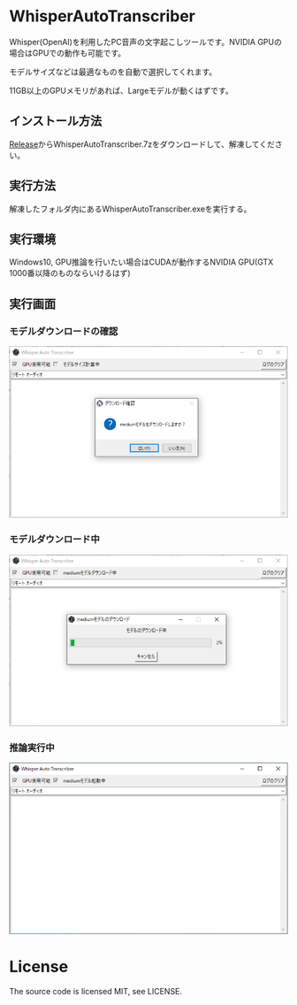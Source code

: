 # WhisperAutoTranscriber

Whisper(OpenAI)を利用したPC音声の文字起こしツールです。NVIDIA GPUの場合はGPUでの動作も可能です。

モデルサイズなどは最適なものを自動で選択してくれます。

11GB以上のGPUメモリがあれば、Largeモデルが動くはずです。

## インストール方法

[Release](https://github.com/Kotetsu0000/WhisperAutoTranscriber/releases)からWhisperAutoTranscriber.7zをダウンロードして、解凍してください。

## 実行方法

解凍したフォルダ内にあるWhisperAutoTranscriber.exeを実行する。

## 実行環境

Windows10, GPU推論を行いたい場合はCUDAが動作するNVIDIA GPU(GTX 1000番以降のものならいけるはず)

## 実行画面

### モデルダウンロードの確認

![img01.png](./img/img01.png)

### モデルダウンロード中

![img01.png](./img/img02.png)

### 推論実行中

![img01.png](./img/img03.png)

# License

The source code is licensed MIT, see LICENSE.
